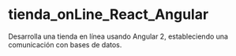 # tienda_onLine_React_Angular
Desarrolla una tienda en línea usando Angular 2, estableciendo una comunicación con bases de datos.
